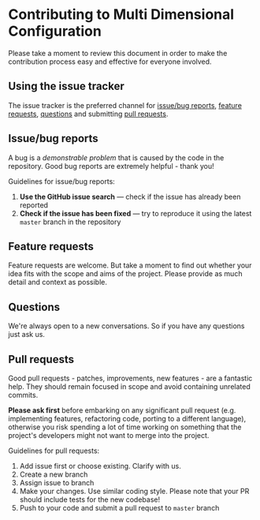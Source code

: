 # Contributing to Multi Dimensional Configuration

Please take a moment to review this document in order to make the contribution process easy and effective for everyone involved.

## Using the issue tracker

The issue tracker is the preferred channel for [issue/bug reports](#issuebug-reports), [feature requests](#feature-requests), [questions](#questions) and submitting [pull requests](#pull-requests).

## Issue/bug reports

A bug is a _demonstrable problem_ that is caused by the code in the repository. Good bug reports are extremely helpful - thank you!

Guidelines for issue/bug reports:

1. **Use the GitHub issue search** &mdash; check if the issue has already been reported
2. **Check if the issue has been fixed** &mdash; try to reproduce it using the latest `master` branch in the repository

## Feature requests

Feature requests are welcome. But take a moment to find out whether your idea fits with the scope and aims of the project. Please provide as much detail and context as possible.

## Questions

We're always open to a new conversations. So if you have any questions just ask us.

## Pull requests

Good pull requests - patches, improvements, new features - are a fantastic help. They should remain focused in scope and avoid containing unrelated commits.

**Please ask first** before embarking on any significant pull request (e.g. implementing features, refactoring code, porting to a different language), otherwise you risk spending a lot of time working on something that the project's developers might not want to merge into the project.

Guidelines for pull requests:

1. Add issue first or choose existing. Clarify with us.
2. Create a new branch
3. Assign issue to branch
4. Make your changes. Use similar coding style. Please note that your PR should include tests for the new codebase!
5. Push to your code and submit a pull request to `master` branch